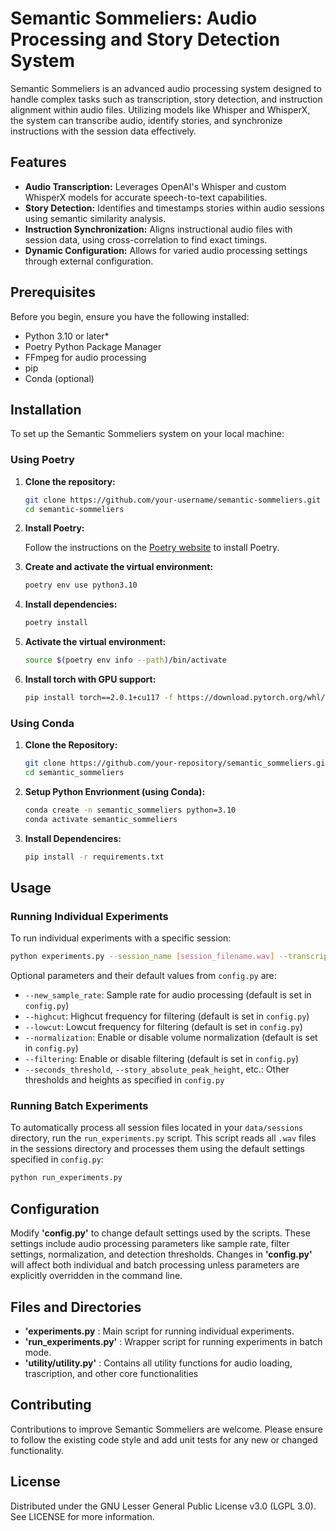 # Semantic Sommeliers: Audio Processing and Story Detection System

Semantic Sommeliers is an advanced audio processing system designed to handle complex tasks such as transcription, story detection, and instruction alignment within audio files. Utilizing models like Whisper and WhisperX, the system can transcribe audio, identify stories, and synchronize instructions with the session data effectively.

## Features

- **Audio Transcription:** Leverages OpenAI's Whisper and custom WhisperX models for accurate speech-to-text capabilities.
- **Story Detection:** Identifies and timestamps stories within audio sessions using semantic similarity analysis.
- **Instruction Synchronization:** Aligns instructional audio files with session data, using cross-correlation to find exact timings.
- **Dynamic Configuration:** Allows for varied audio processing settings through external configuration.

## Prerequisites

Before you begin, ensure you have the following installed:

- Python 3.10 or later*
- Poetry Python Package Manager
- FFmpeg for audio processing
- pip
- Conda (optional)

## Installation

To set up the Semantic Sommeliers system on your local machine:

### Using Poetry

1. **Clone the repository:**

    ```bash
    git clone https://github.com/your-username/semantic-sommeliers.git
    cd semantic-sommeliers
    ```

2. **Install Poetry:**

    Follow the instructions on the [Poetry website](https://python-poetry.org/docs/#installation) to install Poetry.

3. **Create and activate the virtual environment:**

    ```bash
    poetry env use python3.10
    ```

4. **Install dependencies:**

    ```bash
    poetry install
    ```

5. **Activate the virtual environment:**

    ```bash
    source $(poetry env info --path)/bin/activate
    ```

6. **Install torch with GPU support:**

    ```bash
    pip install torch==2.0.1+cu117 -f https://download.pytorch.org/whl/torch_stable.html
    ```

### Using Conda

1. **Clone the Repository:**

   ```bash
   git clone https://github.com/your-repository/semantic_sommeliers.git
   cd semantic_sommeliers
    ```

2. **Setup Python Envrionment (using Conda):**

    ```bash
    conda create -n semantic_sommeliers python=3.10
    conda activate semantic_sommeliers
    ```

3. **Install Dependencires:**

    ```bash
    pip install -r requirements.txt
    ```

## Usage

### Running Individual Experiments

To run individual experiments with a specific session:

```bash
python experiments.py --session_name [session_filename.wav] --transcript_tool [whisper|whisperx] [optional parameters]
```

Optional parameters and their default values from `config.py` are:

- `--new_sample_rate`: Sample rate for audio processing (default is set in `config.py`)
- `--highcut`: Highcut frequency for filtering (default is set in `config.py`)
- `--lowcut`: Lowcut frequency for filtering (default is set in `config.py`)
- `--normalization`: Enable or disable volume normalization (default is set in `config.py`)
- `--filtering`: Enable or disable filtering (default is set in `config.py`)
- `--seconds_threshold`, `--story_absolute_peak_height`, etc.: Other thresholds and heights as specified in `config.py`

### Running Batch Experiments

To automatically process all session files located in your `data/sessions` directory, run the `run_experiments.py` script. This script reads all `.wav` files in the sessions directory and processes them using the default settings specified in `config.py`:

```bash
python run_experiments.py
```

## Configuration

Modify **'config.py'** to change default settings used by the scripts. These settings include audio processing parameters like sample rate, filter settings, normalization, and detection thresholds. Changes in **'config.py'** will affect both individual and batch processing unless parameters are explicitly overridden in the command line.

## Files and Directories

- **'experiments.py** : Main script for running individual experiments.
- **'run_experiments.py'** : Wrapper script for running experiments in batch mode.
- **'utility/utility.py'** : Contains all utility functions for audio loading, trascription, and other core functionalities

## Contributing

Contributions to improve Semantic Sommeliers are welcome. Please ensure to follow the existing code style and add unit tests for any new or changed functionality.

## License

Distributed under the GNU Lesser General Public License v3.0 (LGPL 3.0). See LICENSE for more information.
